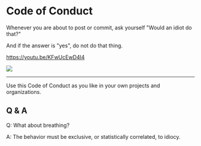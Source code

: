 # Code of Conduct

Whenever you are about to post or commit, ask yourself "Would an idiot do that?"

And if the answer is "yes", do not do that thing. 

https://youtu.be/KFwUcEwD4l4

[![](http://www.theofficequotes.com/screenshots/84521e6a7a4ea0cf2057070b8fa200ba.jpg)](https://youtu.be/KFwUcEwD4l4)
___

Use this Code of Conduct as you like in your own projects and organizations.

## Q & A

Q: What about breathing?

A: The behavior must be exclusive, or statistically correlated, to idiocy.
